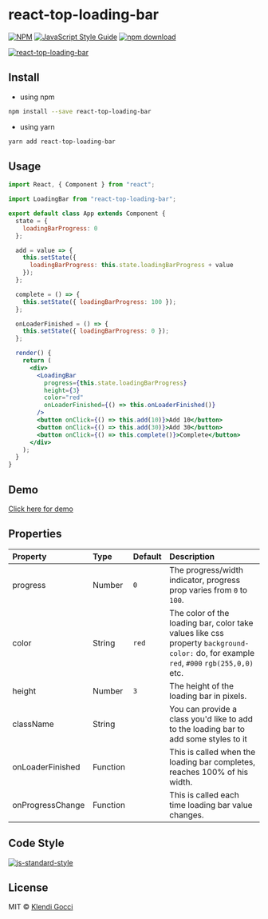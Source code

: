 # react-top-loading-bar

>

[![NPM](https://img.shields.io/npm/v/react-top-loading-bar.svg)](https://www.npmjs.com/package/react-top-loading-bar) [![JavaScript Style Guide](https://img.shields.io/badge/code_style-standard-brightgreen.svg)](https://standardjs.com) 
[![npm download][download-image]][download-url]

[download-image]: https://img.shields.io/npm/dm/react-top-loading-bar.svg
[download-url]: https://npmjs.org/package/react-top-loading-bar

[![react-top-loading-bar](https://nodei.co/npm/react-top-loading-bar.png)](https://npmjs.org/package/react-top-loading-bar)

## Install
* using npm

```bash
npm install --save react-top-loading-bar
```
* using yarn

```bash
yarn add react-top-loading-bar
```
## Usage

```jsx
import React, { Component } from "react";

import LoadingBar from "react-top-loading-bar";

export default class App extends Component {
  state = {
    loadingBarProgress: 0
  };

  add = value => {
    this.setState({
      loadingBarProgress: this.state.loadingBarProgress + value
    });
  };

  complete = () => {
    this.setState({ loadingBarProgress: 100 });
  };

  onLoaderFinished = () => {
    this.setState({ loadingBarProgress: 0 });
  };

  render() {
    return (
      <div>
        <LoadingBar
          progress={this.state.loadingBarProgress}
          height={3}
          color="red"
          onLoaderFinished={() => this.onLoaderFinished()}
        />
        <button onClick={() => this.add(10)}>Add 10</button>
        <button onClick={() => this.add(30)}>Add 30</button>
        <button onClick={() => this.complete()}>Complete</button>
      </div>
    );
  }
}
```

## Demo
[Click here for demo](https://klendi.github.io/react-top-loading-bar/)

## Properties

| Property         | Type     | Default | Description                                                                               |
| :--------------- | :------- | :------ | :---------------------------------------------------------------------------------------- |
| progress         | Number   | `0`     | The progress/width indicator, progress prop varies from `0` to `100`.                     |
| color            | String   | `red`   | The color of the loading bar, color take values like css property `background-color:` do, for example `red`, `#000` `rgb(255,0,0)` etc.                                                                                         |
| height           | Number   | `3`     | The height of the loading bar in pixels. |
| className        | String   |         | You can provide a class you'd like to add to the loading bar to add some styles to it |
| onLoaderFinished | Function |         | This is called when the loading bar completes, reaches 100% of his width. |
| onProgressChange | Function |         | This is called each time loading bar value changes. |

## Code Style

[![js-standard-style](https://cdn.rawgit.com/standard/standard/master/badge.svg)](http://standardjs.com)

## License

MIT © [Klendi Gocci](https://github.com/klendi)
